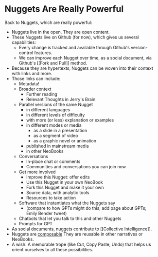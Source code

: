 # Nuggets Are Really Powerful

Back to Nuggets, which are really powerful: 

- Nuggets live in the open. They are open content.  
- These Nuggets live on Github (for now), which gives us several capabilities:  
	- Every change is tracked and available through Github's version-control features.  
	- We can improve each Nugget over time, as a social document, via Github's [[Fork and Pull]] method.  
- Because they are hypertexts, Nuggets can be woven into their context with links and more.  
- Those links can include:  
	- Metadata!  
	- Broader context  
		- Further reading  
		- Relevant Thoughts in Jerry's Brain  
	- Parallel versions of the same Nugget  
		- in different languages  
		- in different levels of difficulty  
		- with more (or less) explanation or examples  
		- in different modes or media  
			- as a slide in a presentation
			- as a segment of video  
			- as a graphic novel or animation  
		- published in mainstream media  
		- in other NeoBooks  
	- Conversations  
		- In-place chat or comments  
		- Communities and conversations you can join now  
	- Get more involved  
		- Improve this Nugget: offer edits  
		- Use this Nugget in your own NeoBook  
		- Fork this Nugget and make it your own  
		- Source data, with analytic tools  
		- Resources to take action  
	- Software that instantiates what the Nuggets say  
		- (compare to how GPTs might do this; add page about GPTs; Emily Bender tweet)
	- Chatbots that let you talk to this and other Nuggets  
	- Prompts for GPT  
- As social documents, nuggets contribute to [[Collective Intelligence]].  
- Nuggets are [composable](https://en.wikipedia.org/wiki/Composability) They are reusable in other narratives or NeoBooks.  
- A wish: A memorable trope (like Cut, Copy Paste, Undo) that helps us orient ourselves to all these possibilities. 
